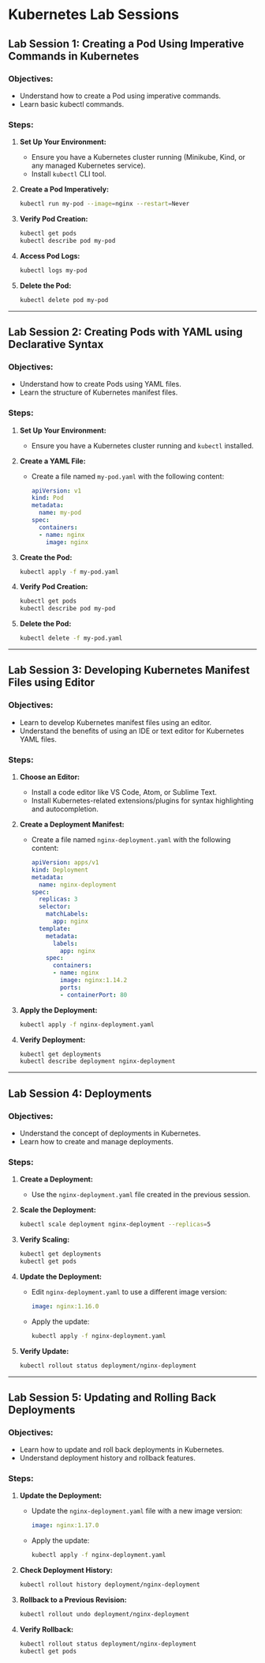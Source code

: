 # Kubernetes Lab Sessions

## Lab Session 1: Creating a Pod Using Imperative Commands in Kubernetes

### Objectives:
- Understand how to create a Pod using imperative commands.
- Learn basic kubectl commands.

### Steps:

1. **Set Up Your Environment:**
   - Ensure you have a Kubernetes cluster running (Minikube, Kind, or any managed Kubernetes service).
   - Install `kubectl` CLI tool.

2. **Create a Pod Imperatively:**
   ```bash
   kubectl run my-pod --image=nginx --restart=Never
   ```

3. **Verify Pod Creation:**
   ```bash
   kubectl get pods
   kubectl describe pod my-pod
   ```

4. **Access Pod Logs:**
   ```bash
   kubectl logs my-pod
   ```

5. **Delete the Pod:**
   ```bash
   kubectl delete pod my-pod
   ```

---

## Lab Session 2: Creating Pods with YAML using Declarative Syntax

### Objectives:
- Understand how to create Pods using YAML files.
- Learn the structure of Kubernetes manifest files.

### Steps:

1. **Set Up Your Environment:**
   - Ensure you have a Kubernetes cluster running and `kubectl` installed.

2. **Create a YAML File:**
   - Create a file named `my-pod.yaml` with the following content:
     ```yaml
     apiVersion: v1
     kind: Pod
     metadata:
       name: my-pod
     spec:
       containers:
       - name: nginx
         image: nginx
     ```

3. **Create the Pod:**
   ```bash
   kubectl apply -f my-pod.yaml
   ```

4. **Verify Pod Creation:**
   ```bash
   kubectl get pods
   kubectl describe pod my-pod
   ```

5. **Delete the Pod:**
   ```bash
   kubectl delete -f my-pod.yaml
   ```

---

## Lab Session 3: Developing Kubernetes Manifest Files using Editor

### Objectives:
- Learn to develop Kubernetes manifest files using an editor.
- Understand the benefits of using an IDE or text editor for Kubernetes YAML files.

### Steps:

1. **Choose an Editor:**
   - Install a code editor like VS Code, Atom, or Sublime Text.
   - Install Kubernetes-related extensions/plugins for syntax highlighting and autocompletion.

2. **Create a Deployment Manifest:**
   - Create a file named `nginx-deployment.yaml` with the following content:
     ```yaml
     apiVersion: apps/v1
     kind: Deployment
     metadata:
       name: nginx-deployment
     spec:
       replicas: 3
       selector:
         matchLabels:
           app: nginx
       template:
         metadata:
           labels:
             app: nginx
         spec:
           containers:
           - name: nginx
             image: nginx:1.14.2
             ports:
             - containerPort: 80
     ```

3. **Apply the Deployment:**
   ```bash
   kubectl apply -f nginx-deployment.yaml
   ```

4. **Verify Deployment:**
   ```bash
   kubectl get deployments
   kubectl describe deployment nginx-deployment
   ```

---

## Lab Session 4: Deployments

### Objectives:
- Understand the concept of deployments in Kubernetes.
- Learn how to create and manage deployments.

### Steps:

1. **Create a Deployment:**
   - Use the `nginx-deployment.yaml` file created in the previous session.

2. **Scale the Deployment:**
   ```bash
   kubectl scale deployment nginx-deployment --replicas=5
   ```

3. **Verify Scaling:**
   ```bash
   kubectl get deployments
   kubectl get pods
   ```

4. **Update the Deployment:**
   - Edit `nginx-deployment.yaml` to use a different image version:
     ```yaml
     image: nginx:1.16.0
     ```
   - Apply the update:
     ```bash
     kubectl apply -f nginx-deployment.yaml
     ```

5. **Verify Update:**
   ```bash
   kubectl rollout status deployment/nginx-deployment
   ```

---

## Lab Session 5: Updating and Rolling Back Deployments

### Objectives:
- Learn how to update and roll back deployments in Kubernetes.
- Understand deployment history and rollback features.

### Steps:

1. **Update the Deployment:**
   - Update the `nginx-deployment.yaml` file with a new image version:
     ```yaml
     image: nginx:1.17.0
     ```
   - Apply the update:
     ```bash
     kubectl apply -f nginx-deployment.yaml
     ```

2. **Check Deployment History:**
   ```bash
   kubectl rollout history deployment/nginx-deployment
   ```

3. **Rollback to a Previous Revision:**
   ```bash
   kubectl rollout undo deployment/nginx-deployment
   ```

4. **Verify Rollback:**
   ```bash
   kubectl rollout status deployment/nginx-deployment
   kubectl get pods
   ```
